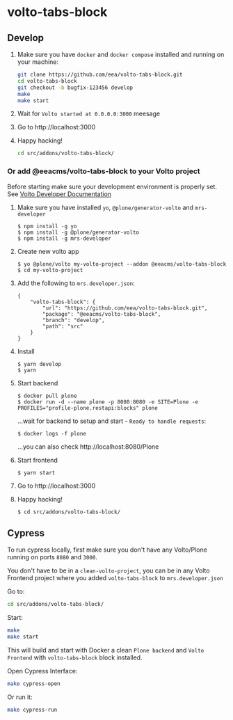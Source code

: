 # volto-tabs-block

## Develop

1. Make sure you have `docker` and `docker compose` installed and running on your machine:

    ```Bash
    git clone https://github.com/eea/volto-tabs-block.git
    cd volto-tabs-block
    git checkout -b bugfix-123456 develop
    make
    make start
    ```

1. Wait for `Volto started at 0.0.0.0:3000` meesage

1. Go to http://localhost:3000

1.  Happy hacking!

    ```Bash
    cd src/addons/volto-tabs-block/
    ```

### Or add @eeacms/volto-tabs-block to your Volto project

Before starting make sure your development environment is properly set. See [Volto Developer Documentation](https://docs.voltocms.com/getting-started/install/)

1.  Make sure you have installed `yo`, `@plone/generator-volto` and `mrs-developer`

        $ npm install -g yo
        $ npm install -g @plone/generator-volto
        $ npm install -g mrs-developer

1.  Create new volto app

        $ yo @plone/volto my-volto-project --addon @eeacms/volto-tabs-block
        $ cd my-volto-project

1.  Add the following to `mrs.developer.json`:

        {
            "volto-tabs-block": {
                "url": "https://github.com/eea/volto-tabs-block.git",
                "package": "@eeacms/volto-tabs-block",
                "branch": "develop",
                "path": "src"
            }
        }

1.  Install

        $ yarn develop
        $ yarn

1.  Start backend

        $ docker pull plone
        $ docker run -d --name plone -p 8080:8080 -e SITE=Plone -e PROFILES="profile-plone.restapi:blocks" plone

    ...wait for backend to setup and start - `Ready to handle requests`:

        $ docker logs -f plone

    ...you can also check http://localhost:8080/Plone

1.  Start frontend

        $ yarn start

1.  Go to http://localhost:3000

1.  Happy hacking!

        $ cd src/addons/volto-tabs-block/

## Cypress

To run cypress locally, first make sure you don't have any Volto/Plone running on ports `8080` and `3000`.

You don't have to be in a `clean-volto-project`, you can be in any Volto Frontend
project where you added `volto-tabs-block` to `mrs.developer.json`

Go to:

  ```BASH
  cd src/addons/volto-tabs-block/
  ```

Start:

  ```Bash
  make
  make start
  ```

This will build and start with Docker a clean `Plone backend` and `Volto Frontend` with `volto-tabs-block` block installed.

Open Cypress Interface:

  ```Bash
  make cypress-open
  ```

Or run it:

  ```Bash
  make cypress-run
  ```
